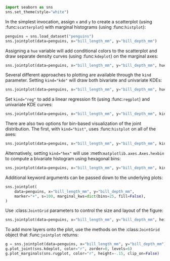 ```python
import seaborn as sns
sns.set_theme(style="white")
```
In the simplest invocation, assign ``x`` and ``y`` to create a scatterplot (using :func:`scatterplot`) with marginal histograms (using :func:`histplot`):

```python
penguins = sns.load_dataset("penguins")
sns.jointplot(data=penguins, x="bill_length_mm", y="bill_depth_mm")
```
Assigning a ``hue`` variable will add conditional colors to the scatterplot and draw separate density curves (using :func:`kdeplot`) on the marginal axes:

```python
sns.jointplot(data=penguins, x="bill_length_mm", y="bill_depth_mm", hue="species")
```
Several different approaches to plotting are available through the ``kind`` parameter. Setting ``kind="kde"`` will draw both bivariate and univariate KDEs:

```python
sns.jointplot(data=penguins, x="bill_length_mm", y="bill_depth_mm", hue="species", kind="kde")
```
Set ``kind="reg"`` to add a linear regression fit (using :func:`regplot`) and univariate KDE curves:

```python
sns.jointplot(data=penguins, x="bill_length_mm", y="bill_depth_mm", kind="reg")
```
There are also two options for bin-based visualization of the joint distribution. The first, with ``kind="hist"``, uses :func:`histplot` on all of the axes:

```python
sns.jointplot(data=penguins, x="bill_length_mm", y="bill_depth_mm", kind="hist")
```
Alternatively, setting ``kind="hex"`` will use :meth:`matplotlib.axes.Axes.hexbin` to compute a bivariate histogram using hexagonal bins:

```python
sns.jointplot(data=penguins, x="bill_length_mm", y="bill_depth_mm", kind="hex")
```
Additional keyword arguments can be passed down to the underlying plots:

```python
sns.jointplot(
    data=penguins, x="bill_length_mm", y="bill_depth_mm",
    marker="+", s=100, marginal_kws=dict(bins=25, fill=False),
)
```
Use :class:`JointGrid` parameters to control the size and layout of the figure:

```python
sns.jointplot(data=penguins, x="bill_length_mm", y="bill_depth_mm", height=5, ratio=2, marginal_ticks=True)
```
To add more layers onto the plot, use the methods on the :class:`JointGrid` object that :func:`jointplot` returns:

```python
g = sns.jointplot(data=penguins, x="bill_length_mm", y="bill_depth_mm")
g.plot_joint(sns.kdeplot, color="r", zorder=0, levels=6)
g.plot_marginals(sns.rugplot, color="r", height=-.15, clip_on=False)
```
